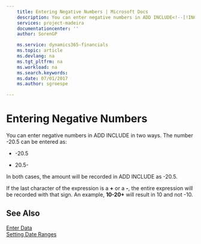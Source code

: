 ```yaml
---
    title: Entering Negative Numbers | Microsoft Docs
    description: You can enter negative numbers in ADD INCLUDE<!--[!INCLUDE[d365fin](../../includes/d365fin_md.md)]--> in two ways. The number -20.5 can be entered as:
    services: project-madeira
    documentationcenter: ''
    author: SorenGP

    ms.service: dynamics365-financials
    ms.topic: article
    ms.devlang: na
    ms.tgt_pltfrm: na
    ms.workload: na
    ms.search.keywords:
    ms.date: 07/01/2017
    ms.author: sgroespe

---
```

# Entering Negative Numbers
You can enter negative numbers in ADD INCLUDE<!--[!INCLUDE[d365fin](../../includes/d365fin_md.md)]--> in two ways. The number -20.5 can be entered as:  
  
-   -20.5  
  
-   20.5-  
  
 In both cases, the amount will be recorded in ADD INCLUDE<!--[!INCLUDE[d365fin](../../includes/d365fin_md.md)]--> as -20.5.  
  
 If the last character of the expression is a **+** or a **-**, the entire expression will be recorded with that sign. An example, **10-20+** will result in 10 and not -10.  
  
## See Also  
 [Enter Data](how-to-enter-data.md)   
 [Setting Date Ranges](../WorkingWithDynamics/how-to-enter-dates-and-times.md#BKMK_SettingDateRanges)